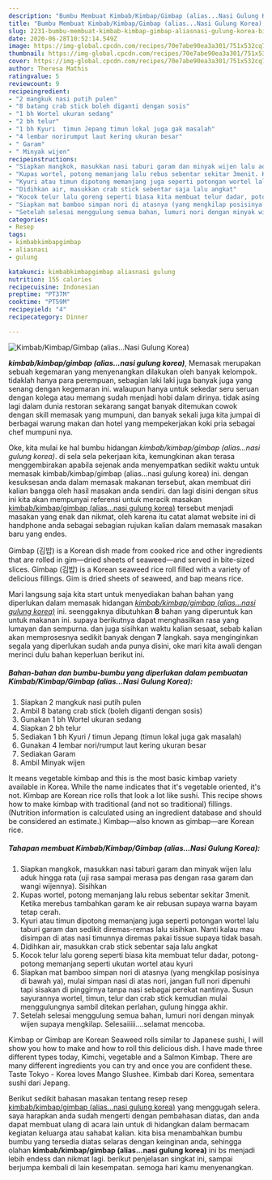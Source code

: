 ```yaml
---
description: "Bumbu Membuat Kimbab/Kimbap/Gimbap (alias...Nasi Gulung Korea), Bikin Ngiler"
title: "Bumbu Membuat Kimbab/Kimbap/Gimbap (alias...Nasi Gulung Korea), Bikin Ngiler"
slug: 2231-bumbu-membuat-kimbab-kimbap-gimbap-aliasnasi-gulung-korea-bikin-ngiler
date: 2020-06-28T10:52:14.549Z
image: https://img-global.cpcdn.com/recipes/70e7abe90ea3a301/751x532cq70/kimbabkimbapgimbap-aliasnasi-gulung-korea-foto-resep-utama.jpg
thumbnail: https://img-global.cpcdn.com/recipes/70e7abe90ea3a301/751x532cq70/kimbabkimbapgimbap-aliasnasi-gulung-korea-foto-resep-utama.jpg
cover: https://img-global.cpcdn.com/recipes/70e7abe90ea3a301/751x532cq70/kimbabkimbapgimbap-aliasnasi-gulung-korea-foto-resep-utama.jpg
author: Theresa Mathis
ratingvalue: 5
reviewcount: 9
recipeingredient:
- "2 mangkuk nasi putih pulen"
- "8 batang crab stick boleh diganti dengan sosis"
- "1 bh Wortel ukuran sedang"
- "2 bh telur"
- "1 bh Kyuri  timun Jepang timun lokal juga gak masalah"
- "4 lembar norirumput laut kering ukuran besar"
- " Garam"
- " Minyak wijen"
recipeinstructions:
- "Siapkan mangkok, masukkan nasi taburi garam dan minyak wijen lalu aduk hingga rata (uji rasa sampai merasa pas dengan rasa garam dan wangi wijennya). Sisihkan"
- "Kupas wortel, potong memanjang lalu rebus sebentar sekitar 3menit. Ketika merebus tambahkan garam ke air rebusan supaya warna bayam tetap cerah."
- "Kyuri atau timun dipotong memanjang juga seperti potongan wortel lalu taburi garam dan sedikit diremas-remas lalu sisihkan. Nanti kalau mau disimpan di atas nasi timunnya diremas pakai tissue supaya tidak basah."
- "Didihkan air, masukkan crab stick sebentar saja lalu angkat"
- "Kocok telur lalu goreng seperti biasa kita membuat telur dadar, potong-potong memanjang seperti ukutan wortel atau kyuri"
- "Siapkan mat bamboo simpan nori di atasnya (yang mengkilap posisinya di bawah ya), mulai simpan nasi di atas nori, jangan full nori dipenuhi tapi sisakan di pinggirnya tanpa nasi sebagai perekat nantinya. Susun sayurannya wortel, timun, telur dan crab stick kemudian mulai menggulungnya sambil ditekan perlahan, gulung hingga akhir."
- "Setelah selesai menggulung semua bahan, lumuri nori dengan minyak wijen supaya mengkilap. Selesaiiiii....selamat mencoba."
categories:
- Resep
tags:
- kimbabkimbapgimbap
- aliasnasi
- gulung

katakunci: kimbabkimbapgimbap aliasnasi gulung 
nutrition: 155 calories
recipecuisine: Indonesian
preptime: "PT37M"
cooktime: "PT59M"
recipeyield: "4"
recipecategory: Dinner

---
```



![Kimbab/Kimbap/Gimbap (alias...Nasi Gulung Korea)](https://img-global.cpcdn.com/recipes/70e7abe90ea3a301/751x532cq70/kimbabkimbapgimbap-aliasnasi-gulung-korea-foto-resep-utama.jpg)

<b><i>kimbab/kimbap/gimbap (alias...nasi gulung korea)</i></b>, Memasak merupakan sebuah kegemaran yang menyenangkan dilakukan oleh banyak kelompok. tidaklah hanya para perempuan, sebagian laki laki juga banyak juga yang senang dengan kegemaran ini. walaupun hanya untuk sekedar seru seruan dengan kolega atau memang sudah menjadi hobi dalam dirinya. tidak asing lagi dalam dunia restoran sekarang sangat banyak ditemukan cowok dengan skill memasak yang mumpuni, dan banyak sekali juga kita jumpai di berbagai warung makan dan hotel yang mempekerjakan koki pria sebagai chef mumpuni nya.

Oke, kita mulai ke hal bumbu hidangan <i>kimbab/kimbap/gimbap (alias...nasi gulung korea)</i>. di sela sela pekerjaan kita, kemungkinan akan terasa menggembirakan apabila sejenak anda menyempatkan sedikit waktu untuk memasak kimbab/kimbap/gimbap (alias...nasi gulung korea) ini. dengan kesuksesan anda dalam memasak makanan tersebut, akan membuat diri kalian bangga oleh hasil masakan anda sendiri. dan lagi disini dengan situs ini kita akan mempunyai referensi untuk meracik masakan <u>kimbab/kimbap/gimbap (alias...nasi gulung korea)</u> tersebut menjadi masakan yang enak dan nikmat, oleh karena itu catat alamat website ini di handphone anda sebagai sebagian rujukan kalian dalam memasak masakan baru yang endes.

Gimbap (김밥) is a Korean dish made from cooked rice and other ingredients that are rolled in gim—dried sheets of seaweed—and served in bite-sized slices. Gimbap (김밥) is a Korean seaweed rice roll filled with a variety of delicious fillings. Gim is dried sheets of seaweed, and bap means rice.


Mari langsung saja kita start untuk menyediakan bahan bahan yang diperlukan dalam memasak hidangan <u><i>kimbab/kimbap/gimbap (alias...nasi gulung korea)</i></u> ini. seenggaknya dibutuhkan <b>8</b> bahan yang diperuntuk kan untuk makanan ini. supaya berikutnya dapat menghasilkan rasa yang lumayan dan sempurna. dan juga sisihkan waktu kalian sesaat, sebab kalian akan memprosesnya sedikit banyak dengan <b>7</b> langkah. saya menginginkan segala yang diperlukan sudah anda punya disini, oke mari kita awali dengan merinci dulu bahan keperluan berikut ini.

<!--inarticleads1-->

##### Bahan-bahan dan bumbu-bumbu yang diperlukan dalam pembuatan Kimbab/Kimbap/Gimbap (alias...Nasi Gulung Korea):

1. Siapkan 2 mangkuk nasi putih pulen
1. Ambil 8 batang crab stick (boleh diganti dengan sosis)
1. Gunakan 1 bh Wortel ukuran sedang
1. Siapkan 2 bh telur
1. Sediakan 1 bh Kyuri / timun Jepang (timun lokal juga gak masalah)
1. Gunakan 4 lembar nori/rumput laut kering ukuran besar
1. Sediakan  Garam
1. Ambil  Minyak wijen


It means vegetable kimbap and this is the most basic kimbap variety available in Korea. While the name indicates that it&#39;s vegetable oriented, it&#39;s not. Kimbap are Korean rice rolls that look a lot like sushi. This recipe shows how to make kimbap with traditional (and not so traditional) fillings. (Nutrition information is calculated using an ingredient database and should be considered an estimate.) Kimbap—also known as gimbap—are Korean rice. 

<!--inarticleads2-->

##### Tahapan membuat Kimbab/Kimbap/Gimbap (alias...Nasi Gulung Korea):

1. Siapkan mangkok, masukkan nasi taburi garam dan minyak wijen lalu aduk hingga rata (uji rasa sampai merasa pas dengan rasa garam dan wangi wijennya). Sisihkan
1. Kupas wortel, potong memanjang lalu rebus sebentar sekitar 3menit. Ketika merebus tambahkan garam ke air rebusan supaya warna bayam tetap cerah.
1. Kyuri atau timun dipotong memanjang juga seperti potongan wortel lalu taburi garam dan sedikit diremas-remas lalu sisihkan. Nanti kalau mau disimpan di atas nasi timunnya diremas pakai tissue supaya tidak basah.
1. Didihkan air, masukkan crab stick sebentar saja lalu angkat
1. Kocok telur lalu goreng seperti biasa kita membuat telur dadar, potong-potong memanjang seperti ukutan wortel atau kyuri
1. Siapkan mat bamboo simpan nori di atasnya (yang mengkilap posisinya di bawah ya), mulai simpan nasi di atas nori, jangan full nori dipenuhi tapi sisakan di pinggirnya tanpa nasi sebagai perekat nantinya. Susun sayurannya wortel, timun, telur dan crab stick kemudian mulai menggulungnya sambil ditekan perlahan, gulung hingga akhir.
1. Setelah selesai menggulung semua bahan, lumuri nori dengan minyak wijen supaya mengkilap. Selesaiiiii....selamat mencoba.


Kimbap or Gimbap are Korean Seaweed rolls similar to Japanese sushi, I will show you how to make and how to roll this delicious dish. I have made three different types today, Kimchi, vegetable and a Salmon Kimbap. There are many different ingredients you can try and once you are confident these. Taste Tokyo - Korea loves Mango Slushee. Kimbab dari Korea, sementara sushi dari Jepang. 

Berikut sedikit bahasan masakan tentang resep resep <u>kimbab/kimbap/gimbap (alias...nasi gulung korea)</u> yang menggugah selera. saya harapkan anda sudah mengerti dengan pembahasan diatas, dan anda dapat membuat ulang di acara lain untuk di hidangkan dalam bermacam kegiatan keluarga atau sahabat kalian. kita bisa menambahkan bumbu bumbu yang tersedia diatas selaras dengan keinginan anda, sehingga olahan <b>kimbab/kimbap/gimbap (alias...nasi gulung korea)</b> ini bs menjadi lebih endess dan nikmat lagi. berikut penjelasan singkat ini, sampai berjumpa kembali di lain kesempatan. semoga hari kamu menyenangkan.
